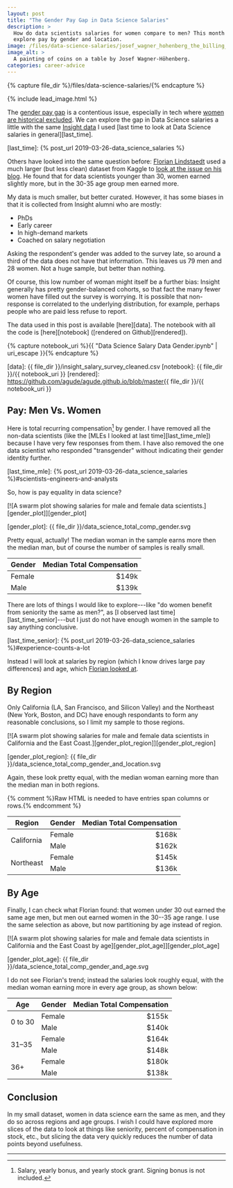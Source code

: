 ```yaml
---
layout: post
title: "The Gender Pay Gap in Data Science Salaries"
description: >
  How do data scientists salaries for women compare to men? This month we
  explore pay by gender and location.
image: /files/data-science-salaries/josef_wagner_hohenberg_the_billing_coins.jpg
image_alt: > 
  A painting of coins on a table by Josef Wagner-Höhenberg.
categories: career-advice
---
```


{% capture file_dir %}/files/data-science-salaries/{% endcapture %}

{% include lead_image.html %}

The [gender pay gap][pay_gap] is a contentious issue, especially in tech where
[women are historical excluded][women_in_tech]. We can explore the gap in Data
Science salaries a little with the same [Insight data][insight] I used [last
time to look at Data Science salaries in general][last_time].

[pay_gap]: https://en.wikipedia.org/wiki/Gender_pay_gap
[women_in_tech]: https://qz.com/work/1287881/how-technology-companies-alienate-women-during-recruitment/
[insight]: https://www.insightdatascience.com
[last_time]: {% post_url 2019-03-26-data_science_salaries %} 

Others have looked into the same question before: [Florian
Lindstaedt][florian] used a much larger (but less clean) dataset from Kaggle
to [look at the issue on his blog][kaggle_survey]. He found that for data
scientists younger than 30, women earned slightly more, but in the 30-35 age
group men earned more.

[florian]: https://flolytic.com/
[kaggle_survey]: https://flolytic.com/blog/gender-pay-gap-among-data-scientists-on-kaggle

My data is much smaller, but better curated. However, it has some biases in
that it is collected from Insight alumni who are mostly:

- PhDs
- Early career
- In high-demand markets
- Coached on salary negotiation

Asking the respondent's gender was added to the survey late, so around a third
of the data does not have that information. This leaves us 79 men and 28
women. Not a huge sample, but better than nothing.

Of course, this low number of woman might itself be a further bias: Insight
generally has pretty gender-balanced cohorts, so that fact the many fewer
women have filled out the survey is worrying. It is possible that non-response
is correlated to the underlying distribution, for example, perhaps people who
are paid less refuse to report.

The data used in this post is available [here][data]. The notebook with all
the code is [here][notebook] ([rendered on Github][rendered]).

{% capture notebook_uri %}{{ "Data Science Salary Data Gender.ipynb" | uri_escape }}{% endcapture %}

[data]: {{ file_dir }}/insight_salary_survey_cleaned.csv
[notebook]: {{ file_dir }}/{{ notebook_uri }}
[rendered]: https://github.com/agude/agude.github.io/blob/master{{ file_dir }}/{{ notebook_uri }}

## Pay: Men Vs. Women

Here is total recurring compensation[^1] by gender. I have removed all
the non-data scientists (like the [MLEs I looked at last time][last_time_mle])
because I have very few responses from them. I have also removed the one data
scientist who responded "transgender" without indicating their gender identity
further.

[last_time_mle]: {% post_url 2019-03-26-data_science_salaries %}#scientists-engineers-and-analysts

So, how is pay equality in data science?

[![A swarm plot showing salaries for male and female data
scientists.][gender_plot]][gender_plot]

[gender_plot]: {{ file_dir }}/data_science_total_comp_gender.svg

Pretty equal, actually! The median woman in the sample earns more then the
median man, but of course the number of samples is really small.

| Gender  |  Median Total Compensation|
|:--------|--------------------------:|
| Female  |                     $149k |
| Male    |                     $139k |

There are lots of things I would like to explore---like "do women benefit from
seniority the same as men?", as [I observed last time][last_time_senior]---but
I just do not have enough women in the sample to say anything conclusive.

[last_time_senior]: {% post_url 2019-03-26-data_science_salaries %}#experience-counts-a-lot

Instead I will look at salaries by region (which I know drives large pay
differences) and age, which [Florian looked at][kaggle_survey].

## By Region

Only California (LA, San Francisco, and Silicon Valley) and the Northeast
(New York, Boston, and DC) have enough respondants to form any reasonable
conclusions, so I limit my sample to those regions.

[![A swarm plot showing salaries for male and female data scientists in
California and the East Coast.][gender_plot_region]][gender_plot_region]

[gender_plot_region]: {{ file_dir }}/data_science_total_comp_gender_and_location.svg

Again, these look pretty equal, with the median woman earning more than the
median man in both regions.

{% comment %}Raw HTML is needed to have entries span columns or rows.{% endcomment %}
<table>
  <thead>
    <tr> <th>Region</th> <th>Gender</th> <th style="text-align: right">Median Total Compensation</th> </tr>
  </thead>
  <tbody>
    <tr> <td rowspan="2">California</td>  <td>Female</td>  <td style="text-align: right">$168k</td> </tr>
    <tr>                                  <td>Male</td>    <td style="text-align: right">$162k</td> </tr>
    <tr> <td rowspan="2">Northeast</td>   <td>Female</td>  <td style="text-align: right">$145k</td> </tr>
    <tr>                                  <td>Male</td>    <td style="text-align: right">$136k</td> </tr>
  </tbody>
</table>

## By Age

Finally, I can check what Florian found: that women under 30 out earned the
same age men, but men out earned women in the 30--35 age range. I use the same
selection as above, but now partitioning by age instead of region.

[![A swarm plot showing salaries for male and female data scientists in
California and the East Coast by age][gender_plot_age]][gender_plot_age]

[gender_plot_age]: {{ file_dir }}/data_science_total_comp_gender_and_age.svg

I do not see Florian's trend; instead the salaries look roughly equal, with
the median woman earning more in every age group, as shown below:

<table>
  <thead>
    <tr><th>Age</th> <th>Gender</th> <th style="text-align: right">Median Total Compensation</th></tr>
  </thead>
  <tbody>
    <tr> <td rowspan="2">0 to 30</td>  <td>Female</td>  <td style="text-align: right">$155k</td> </tr>
    <tr>                               <td>Male</td>    <td style="text-align: right">$140k</td> </tr>
    <tr> <td rowspan="2">31–35</td>    <td>Female</td>  <td style="text-align: right">$164k</td> </tr>
    <tr>                               <td>Male</td>    <td style="text-align: right">$148k</td> </tr>
    <tr> <td rowspan="2">36+</td>      <td>Female</td>  <td style="text-align: right">$180k</td> </tr>
    <tr>                               <td>Male</td>    <td style="text-align: right">$138k</td> </tr>
  </tbody>
</table>

## Conclusion

In my small dataset, women in data science earn the same as men, and they do
so across regions and age groups. I wish I could have explored more slices of
the data to look at things like seniority, percent of compensation in stock,
etc., but slicing the data very quickly reduces the number of data points
beyond usefulness.

---
[^1]: Salary, yearly bonus, and yearly stock grant. Signing bonus is not included.
